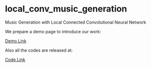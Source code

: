 # local_conv_music_generation
Music Generation with Local Connected Convolutional Neural Network

We prepare a demo page to introduce our work:

[Demo Link](https://somedaywilldo.github.io/local_conv_music_generation/)

Also all the codes are released at:

[Code Link](https://github.com/Somedaywilldo/local_conv_music_generation/tree/master/code)


